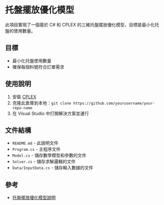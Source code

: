 # 托盤擺放優化模型

此項目實現了一個基於 C# 和 CPLEX 的三維托盤擺放優化模型，目標是最小化托盤的使用數量。

## 目標
- 最小化托盤使用數量
- 確保每個料號符合訂單需求

## 使用說明
1. 安裝 [CPLEX](https://www.ibm.com/products/ilog-cplex-optimization-studio)
2. 克隆此倉庫到本地：`git clone https://github.com/yourusername/your-repo-name`
3. 在 Visual Studio 中打開解決方案並運行

## 文件結構
- `README.md` - 此說明文件
- `Program.cs` - 主程序文件
- `Model.cs` - 儲存數學模型和參數的文件
- `Solver.cs` - 儲存求解邏輯的文件
- `Data/InputData.cs` - 儲存輸入數據的文件

## 參考
- [托盤擺放優化模型說明](./documentation/model_description.pdf)
